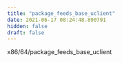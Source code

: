 ```yaml
---
title: "package_feeds_base_uclient"
date: 2021-06-17 08:24:48.890791
hidden: false
draft: false
---
```


x86/64/package_feeds_base_uclient

